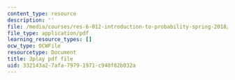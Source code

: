 ```yaml
---
content_type: resource
description: ''
file: /media/courses/res-6-012-introduction-to-probability-spring-2018/332143a27afa79791971c948f82b032a_sG3_Bveu_cA.pdf
file_type: application/pdf
learning_resource_types: []
ocw_type: OCWFile
resourcetype: Document
title: 3play pdf file
uid: 332143a2-7afa-7979-1971-c948f82b032a
---
```

